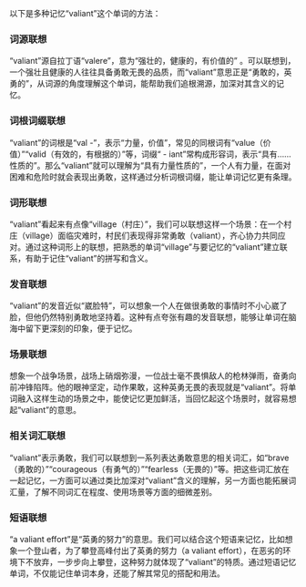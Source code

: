 以下是多种记忆“valiant”这个单词的方法：

### 词源联想
“valiant”源自拉丁语“valere”，意为“强壮的，健康的，有价值的” 。可以联想到，一个强壮且健康的人往往具备勇敢无畏的品质，而“valiant”意思正是“勇敢的，英勇的”，从词源的角度理解这个单词，能帮助我们追根溯源，加深对其含义的记忆。

### 词根词缀联想
“valiant”的词根是“val -”，表示“力量，价值”，常见的同根词有“value（价值）”“valid（有效的，有根据的）”等，词缀“ - iant”常构成形容词，表示“具有……性质的”。那么“valiant”就可以理解为“具有力量性质的”，一个人有力量，在面对困难和危险时就会表现出勇敢，这样通过分析词根词缀，能让单词记忆更有条理。

### 词形联想
“valiant”看起来有点像“village（村庄）”，我们可以联想这样一个场景：在一个村庄（village）面临灾难时，村民们表现得非常勇敢（valiant），齐心协力共同应对。通过这种词形上的联想，把熟悉的单词“village”与要记忆的“valiant”建立联系，有助于记住“valiant”的拼写和含义。

### 发音联想
“valiant”的发音近似“崴脸特”，可以想象一个人在做很勇敢的事情时不小心崴了脸，但他仍然特别勇敢地坚持着。这种有点夸张有趣的发音联想，能够让单词在脑海中留下更深刻的印象，便于记忆。

### 场景联想
想象一个战争场景，战场上硝烟弥漫，一位战士毫不畏惧敌人的枪林弹雨，奋勇向前冲锋陷阵。他的眼神坚定，动作果敢，这种英勇无畏的表现就是“valiant”。将单词融入这样生动的场景之中，能使记忆更加鲜活，当回忆起这个场景时，就容易想起“valiant”的意思。

### 相关词汇联想
“valiant”表示勇敢，我们可以联想到一系列表达勇敢意思的相关词汇，如“brave（勇敢的）”“courageous（有勇气的）”“fearless（无畏的）”等。把这些词汇放在一起记忆，一方面可以通过类比加深对“valiant”含义的理解，另一方面也能拓展词汇量，了解不同词汇在程度、使用场景等方面的细微差别。

### 短语联想
“a valiant effort”是“英勇的努力”的意思。我们可以结合这个短语来记忆，比如想象一个登山者，为了攀登高峰付出了英勇的努力（a valiant effort），在恶劣的环境下不放弃，一步步向上攀登，这种努力就体现了“valiant”的特质。通过短语记忆单词，不仅能记住单词本身，还能了解其常见的搭配和用法。 